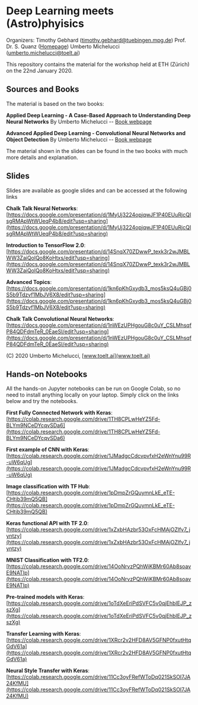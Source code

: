 # Deep Learning meets (Astro)phyisics

Organizers:
Timothy Gebhard ([timothy.gebhard@tuebingen.mpg.de](mailto:timothy.gebhard@tuebingen.mpg.de))
Prof. Dr. S. Quanz ([Homepage](https://www.phys.ethz.ch/the-department/people/person-detail.MTY1MzQ3.TGlzdC84NDIsMTE3MjU5OTI5OQ==.html))
Umberto Michelucci ([umberto.michelucci@toelt.ai](mailto:umberto.michelucci@toelt.ai))

This repository contains the material for the workshop held at ETH (Zürich) on the 22nd January 2020.

## Sources and Books

The material is based on the two books:

**Applied Deep Learning - A Case-Based Approach to Understanding Deep Neural Networks**
By Umberto Michelucci
-- [Book webpage](http://toe.lt/z)

**Advanced Applied Deep Learning - Convolutional Neural Networks and Object Detection**
By Umberto Michelucci -- [Book webpage](http://toe.lt/10)

The material shown in the slides can be found in the two books with much more details and explanation.

## Slides

Slides are available as google slides and can be accessed at the following links

**Chalk Talk Neural Networks**: [https://docs.google.com/presentation/d/1MyUj3224opjqwJF1P40EUuRjcQIsgRMApWtWUeqP4b8/edit?usp=sharing](https://docs.google.com/presentation/d/1MyUj3224opjqwJF1P40EUuRjcQIsgRMApWtWUeqP4b8/edit?usp=sharing)

**Introduction to TensorFlow 2.0**: [https://docs.google.com/presentation/d/14SnqX70ZDwwP_texk3r2wJMBLWW3ZaiQolQo8KoHtxs/edit?usp=sharing](https://docs.google.com/presentation/d/14SnqX70ZDwwP_texk3r2wJMBLWW3ZaiQolQo8KoHtxs/edit?usp=sharing)

**Advanced Topics**: [https://docs.google.com/presentation/d/1kn6pKhGxydb3_mos5ksQ4uGBj0S5b9Tdzvf1MbJV6X8/edit?usp=sharing](https://docs.google.com/presentation/d/1kn6pKhGxydb3_mos5ksQ4uGBj0S5b9Tdzvf1MbJV6X8/edit?usp=sharing)

**Chalk Talk Convolutional Neural Networks**: [https://docs.google.com/presentation/d/1nWEzUPHgouG8c0uY_CSLMhsqfP84QDFdmTeR_0EaeSI/edit?usp=sharing](https://docs.google.com/presentation/d/1nWEzUPHgouG8c0uY_CSLMhsqfP84QDFdmTeR_0EaeSI/edit?usp=sharing)

(C) 2020 Umberto Michelucci, [www.toelt.ai](www.toelt.ai)

## Hands-on Notebooks

All the hands-on Jupyter notebooks can be run on Google Colab, so no need to install anything locally on your laptop. Simply click on the links below and try the notebooks.

**First Fully Connected Network with Keras**: [https://colab.research.google.com/drive/1TH8CPLwHeYZ5Fd-BLYm9NCeDYcqvSDa6](https://colab.research.google.com/drive/1TH8CPLwHeYZ5Fd-BLYm9NCeDYcqvSDa6)

**First example of CNN with Keras**: [https://colab.research.google.com/drive/1JMadgcCdcvpvfxH2eWnYnu99R-uW6qUg](https://colab.research.google.com/drive/1JMadgcCdcvpvfxH2eWnYnu99R-uW6qUg)

**Image classification with TF Hub**: [https://colab.research.google.com/drive/1pDmpZrGQuymnLkE_eTE-CHtjb39mQ5QB](https://colab.research.google.com/drive/1pDmpZrGQuymnLkE_eTE-CHtjb39mQ5QB)

**Keras functional API with TF 2.0**: [https://colab.research.google.com/drive/1xZxbHAzbr53OxFcHMAjOZlfv7_jyntzy](https://colab.research.google.com/drive/1xZxbHAzbr53OxFcHMAjOZlfv7_jyntzy)

**MNIST Classification with TF2.0**: [https://colab.research.google.com/drive/14OoNrvzPQhWiKBMr60Ab8soavE9NATIp](https://colab.research.google.com/drive/14OoNrvzPQhWiKBMr60Ab8soavE9NATIp)

**Pre-trained models with Keras**: [https://colab.research.google.com/drive/1oTdXeEriPdSVFC5v0qjEhbIEJP_zszXg](https://colab.research.google.com/drive/1oTdXeEriPdSVFC5v0qjEhbIEJP_zszXg)

**Transfer Learning with Keras**: [https://colab.research.google.com/drive/1XRcr2v2HFD8AV5GFNP0fxutHtqGdV61a](https://colab.research.google.com/drive/1XRcr2v2HFD8AV5GFNP0fxutHtqGdV61a)

**Neural Style Transfer with Keras**: [https://colab.research.google.com/drive/11Cc3oyFRefWToDq021SkSOI7JA24KfMU](https://colab.research.google.com/drive/11Cc3oyFRefWToDq021SkSOI7JA24KfMU)
